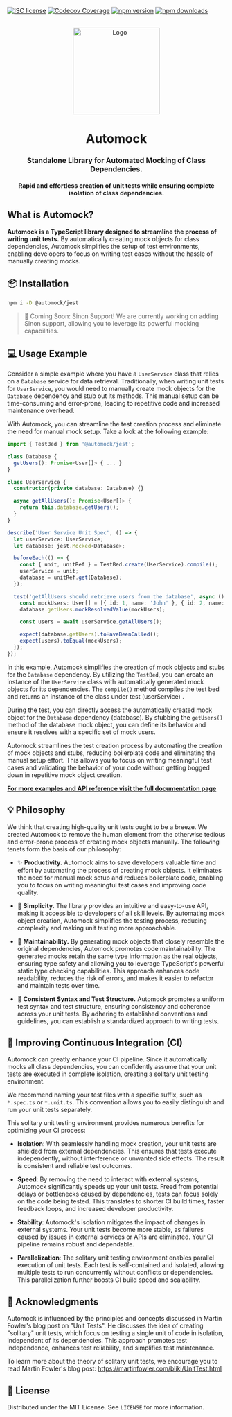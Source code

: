 [![ISC license](http://img.shields.io/badge/license-MIT-brightgreen.svg)](http://opensource.org/licenses/MIT)
[![Codecov Coverage](https://img.shields.io/codecov/c/github/omermorad/automock/master.svg?style=flat-square)](https://codecov.io/gh/omermorad/automock)
[![npm version](https://img.shields.io/npm/v/@automock/jest/latest?label=%40automock%2Fjest)](https://npmjs.org/package/@automock/jest "View this project on npm")
[![npm downloads](https://img.shields.io/npm/dm/@automock/jest.svg?label=%40automock%2Fjest)](https://npmjs.org/package/@automock/jest "View this project on npm")

<p align="center">
  <br/>
  <img width="200" src="https://raw.githubusercontent.com/omermorad/automock/master/logo.png" alt="Logo" />

  <h1 align="center">Automock</h1>

  <h3 align="center">
    Standalone Library for Automated Mocking of Class Dependencies.
  </h3>

  <h4 align="center">
    Rapid and effortless creation of unit tests
    while ensuring complete isolation of class dependencies.
  </h4>
</p>

## What is Automock?

**Automock is a TypeScript library designed to streamline the process of writing unit tests.** By automatically creating
mock objects for class dependencies, Automock simplifies the setup of test environments, enabling developers to focus on
writing test cases without the hassle of manually creating mocks.

## :package: Installation

```bash
npm i -D @automock/jest
```

> 👷 Coming Soon: Sinon Support! We are currently working on adding Sinon support, allowing you to leverage its powerful mocking capabilities.

## :computer: Usage Example

Consider a simple example where you have a `UserService` class that relies on a `Database` service for data retrieval.
Traditionally, when writing unit tests for `UserService`, you would need to manually create mock objects for the
`Database` dependency and stub out its methods. This manual setup can be time-consuming and error-prone, leading to
repetitive code and increased maintenance overhead.

With Automock, you can streamline the test creation process and eliminate the need for manual mock setup. Take a look at
the following example:

```typescript
import { TestBed } from '@automock/jest';

class Database {
  getUsers(): Promise<User[]> { ... }
}

class UserService {
  constructor(private database: Database) {}

  async getAllUsers(): Promise<User[]> {
    return this.database.getUsers();
  }
}

describe('User Service Unit Spec', () => {
  let userService: UserService;
  let database: jest.Mocked<Database>;

  beforeEach(() => {
    const { unit, unitRef } = TestBed.create(UserService).compile();
    userService = unit;
    database = unitRef.get(Database);
  });

  test('getAllUsers should retrieve users from the database', async () => {
    const mockUsers: User[] = [{ id: 1, name: 'John' }, { id: 2, name: 'Jane' }];
    database.getUsers.mockResolvedValue(mockUsers);

    const users = await userService.getAllUsers();

    expect(database.getUsers).toHaveBeenCalled();
    expect(users).toEqual(mockUsers);
  });
});
```

In this example, Automock simplifies the creation of mock objects and stubs for the `Database` dependency. By utilizing
the `TestBed`, you can create an instance of the `UserService` class with automatically generated mock objects for its
dependencies. The `compile()` method compiles the test bed and returns an instance of the class under test (userService)
.

During the test, you can directly access the automatically created mock object for the `Database` dependency (database).
By stubbing the `getUsers()` method of the database mock object, you can define its behavior and ensure it resolves with
a specific set of mock users.

Automock streamlines the test creation process by automating the creation of mock objects and stubs, reducing
boilerplate code and eliminating the manual setup effort. This allows you to focus on writing meaningful test cases and
validating the behavior of your code without getting bogged down in repetitive mock object creation.

**[For more examples and API reference visit the full documentation page](https://github.com/automock/automock/blob/master/docs/automock.md)**

## :bulb: Philosophy

We think that creating high-quality unit tests ought to be a breeze. We created Automock to remove the human element
from the otherwise tedious and error-prone process of creating mock objects manually. The following tenets form the
basis of our philosophy:

* ✨ **Productivity.** Automock aims to save developers valuable time and effort by automating the process of creating
  mock objects. It eliminates the need for manual mock setup and reduces boilerplate code, enabling you to focus on
  writing meaningful test cases and improving code quality.


* :rocket: **Simplicity**. The library provides an intuitive and easy-to-use API, making it accessible to developers of
  all skill levels. By automating mock object creation, Automock simplifies the testing process, reducing complexity and
  making unit testing more approachable.


* 🔧 **Maintainability.** By generating mock objects that closely resemble the original dependencies, Automock promotes
  code maintainability. The generated mocks retain the same type information as the real objects, ensuring type safety
  and allowing you to leverage TypeScript's powerful static type checking capabilities. This approach enhances code
  readability, reduces the risk of errors, and makes it easier to refactor and maintain tests over time.


* 📐 **Consistent Syntax and Test Structure.** Automock promotes a uniform test syntax and test structure, ensuring
  consistency and coherence across your unit tests. By adhering to established conventions and guidelines, you can
  establish a standardized approach to writing tests.

## :rocket: Improving Continuous Integration (CI)

Automock can greatly enhance your CI pipeline. Since it automatically mocks all class dependencies, you can confidently
assume that your unit tests are executed in complete isolation, creating a solitary unit testing environment.

We recommend naming your test files with a specific suffix, such as `*.spec.ts` or `*.unit.ts`. This convention allows
you to easily distinguish and run your unit tests separately.

This solitary unit testing environment provides numerous benefits for optimizing your CI process:

* **Isolation**: With seamlessly handling mock creation, your unit tests are shielded from external dependencies. This
  ensures that tests execute independently, without interference or unwanted side effects. The result is consistent and
  reliable test outcomes.


* **Speed**: By removing the need to interact with external systems, Automock significantly speeds up your unit tests.
  Freed from potential delays or bottlenecks caused by dependencies, tests can focus solely on the code being tested.
  This translates to shorter CI build times, faster feedback loops, and increased developer productivity.


* **Stability**: Automock's isolation mitigates the impact of changes in external systems. Your unit tests become more
  stable, as failures caused by issues in external services or APIs are eliminated. Your CI pipeline remains robust and
  dependable.


* **Parallelization**: The solitary unit testing environment enables parallel execution of unit tests. Each test is
  self-contained and isolated, allowing multiple tests to run concurrently without conflicts or dependencies. This
  parallelization further boosts CI build speed and scalability.

## :bookmark_tabs: Acknowledgments

Automock is influenced by the principles and concepts discussed in Martin Fowler's blog post on "Unit Tests". He
discusses the idea of creating "solitary" unit tests, which focus on testing a single unit of code in isolation,
independent of its dependencies. This approach promotes test independence, enhances test reliability, and simplifies
test maintenance.

To learn more about the theory of solitary unit tests, we encourage you to read Martin Fowler's blog
post: https://martinfowler.com/bliki/UnitTest.html

## :scroll: License

Distributed under the MIT License. See `LICENSE` for more information.
